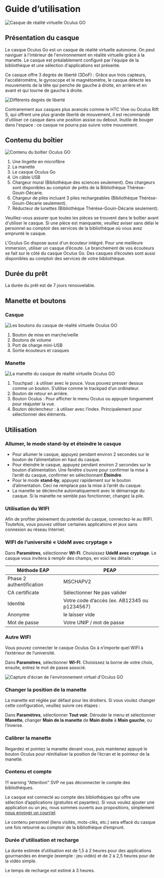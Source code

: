 <style>
  .md-content__button {
    display: none;
  }
</style>

# Guide d’utilisation

![Casque de réalité virtuelle Oculus GO](../assets/images/oculus1.webp)

## Présentation du casque

Le casque Oculus Go est un casque de réalité virtuelle autonome. On peut naviguer à l'intérieur de l'environnement en réalité virtuelle grâce à la manette. Le casque est préalablement configuré par l'équipe de la bibliothèque et une sélection d'applications est présente.

Ce casque offre 3 degrés de liberté (3DoF) : Grâce aux trois capteurs, l'accéléromètre, le gyroscope et le magnétomètre, le casque détecte les mouvements de la tête qui penche de gauche à droite, en arrière et en avant et qui tourne de gauche à droite.

![Différents degrés de liberté](../assets/images/oculus2.webp)

Contrairement aux casques plus avancés comme le HTC Vive ou Oculus Rift S, qui offrent une plus grande liberté de mouvement, il est recommandé d'utiliser ce casque dans une position assise ou debout. Inutile de bouger dans l'espace : ce casque ne pourra pas suivre votre mouvement.

## Contenu du boîtier

![Contenu du boîtier Oculus GO](../assets/images/oculus3.webp)

1. Une lingette en microfibre
2. La manette
3. Le casque Oculus Go
4. Un câble USB
5. Chargeur mural (Bibliothèque des sciences seulement). Des chargeurs sont disponibles au comptoir de prêts de la Bibliothèque Thérèse-Gouin-Décarie.
6. Chargeur de piles incluant 3 piles rechargeables (Bibliothèque Thérèse-Gouin-Décarie seulement).
7. Réducteur de lunettes (Bibliothèque Thérèse-Gouin-Décarie seulement).

Veuillez-vous assurer que toutes les pièces se trouvent dans le boîtier avant d'utiliser le casque. Si une pièce est manquante, veuillez aviser sans délai le personnel au comptoir des services de la bibliothèque où vous avez emprunté le casque.

L'Oculus Go dispose aussi d'un écouteur intégré. Pour une meilleure immersion, utiliser un casque d’écoute. Le branchement de vos écouteurs se fait sur le côté du casque Oculus Go. Des casques d’écoutes sont aussi disponibles au comptoir des services de votre bibliothèque.

## Durée du prêt

La durée du prêt est de 7 jours renouvelable. 

## Manette et boutons

### Casque

![Les boutons du casque de réalité virtuelle Oculus GO](../assets/images/oculus4.webp)

1. Bouton de mise en marche/veille
2. Boutons de volume
3. Port de charge mini-USB
4. Sortie écouteurs et casques

### Manette

![La manette du casque de réalité virtuelle Oculus GO](../assets/images/oculus5.webp)

1. Touchpad : à utiliser avec le pouce. Vous pouvez presser dessus comme un bouton. S’utilise comme le trackpad d’un ordinateur.
2. Bouton de retour en arrière.
3. Bouton Oculus : Pour afficher le menu Oculus ou appuyer longuement pour réajuster la vue.
4. Bouton déclencheur : à utiliser avec l’index. Principalement pour sélectionner des éléments.

## Utilisation

### Allumer, le mode stand-by et éteindre le casque

- Pour allumer le casque, appuyez pendant environ 2 secondes sur le bouton de l’alimentation en haut du casque.
- Pour éteindre le casque, appuyez pendant environ 2 secondes sur le bouton d’alimentation. Une fenêtre s’ouvre pour confirmer la mise à l’arrêt du casque, confirmer en sélectionnant **Éteindre**.
- Pour le mode **stand-by**, appuyez rapidement sur le bouton d’alimentation. Ceci ne remplace pas la mise à l’arrêt du casque.
- La manette se déclenche automatiquement avec le démarrage du casque. Si la manette ne semble pas fonctionner, changez la pile.

### Utilisation du WIFI

Afin de profiter pleinement du potentiel du casque, connectez-le au WIFI. Toutefois, vous pouvez utiliser certaines applications et jeux sans connexion au réseau Internet.

### WIFI de l’université « UdeM avec cryptage »

Dans **Paramètres**, sélectionner **WI-FI**. Choisissez **UdeM avec cryptage**. Le casque vous invitera à remplir des champs, en voici les détails :

| Méthode EAP | PEAP |
| --- | --- |
| Phase 2 authentification | MSCHAPV2 |
| CA certificate | Sélectionner Ne pas valider |
| Identité | Votre code d’accès (ex. AB12345 ou p1234567) |
| Anonyme | le laisser vide |
| Mot de passe | Votre UNIP / mot de passe |

### Autre WIFI

Vous pouvez connecter le casque Oculus Go à n’importe quel WIFI à l’extérieur de l’université.

Dans **Paramètres**, sélectionner **WI-FI**. Choisissez la borne de votre choix, ensuite, entrez le mot de passe associé.

![Capture d'écran de l'environnement virtuel d'Oculus GO](../assets/images/oculus6.webp)

### Changer la position de la manette

La manette est réglée par défaut pour les droitiers. Si vous voulez changer cette configuration, veuillez suivre ces étapes :

Dans **Paramètres**, sélectionner **Tout voir**. Dérouler le menu et sélectionner **Manette**, changer **Main de la manette** de **Main droite** à **Main gauche**, ou l’inverse.

### Calibrer la manette

Regardez et pointez la manette devant vous, puis maintenez appuyé le bouton Oculus pour réinitialiser la position de l’écran et le pointeur de la manette.

### Contenu et compte

!!! warning "Attention"
    SVP ne pas déconnecter le compte des bibliothèques.

Le casque est connecté au compte des bibliothèques qui offre une sélection d’applications (gratuites et payantes). Si vous voulez ajouter une application ou un jeu, nous sommes ouverts aux propositions, simplement [nous envoyer un courriel](../a-propos/nous-joindre.md).

Le contenu personnel (liens visités, mots-clés, etc.) sera effacé du casque une fois retourné au comptoir de la bibliothèque d’emprunt.

### Durée d'utilisation et recharge

La durée estimée d’utilisation est de 1,5 à 2 heures pour des applications gourmandes en énergie (exemple : jeu vidéo) et de 2 à 2,5 heures pour de la vidéo simple.

Le temps de recharge est estimé à 3 heures.
